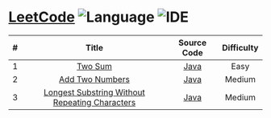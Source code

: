 # [LeetCode](https://leetcode.com/problemset/all/) ![Language](https://img.shields.io/badge/language-java-orange.svg) ![IDE](https://img.shields.io/badge/IDE-IntelliJ%20IDEA-brightgreen.svg)

| # | Title | Source Code | Difficulty |
|:---:|:---:|:---:|:---:|
| 1 | [Two Sum](https://leetcode.com/problems/two-sum/description/) | [Java](./src/main/java/com/yangchd/exercise/leetcode/easy/TwoSum.java) | Easy |
| 2 | [Add Two Numbers](https://leetcode.com/problems/add-two-numbers/description/) | [Java](src/main/java/com/yangchd/exercise/leetcode/medium/AddTwoNumbers.java) | Medium |
| 3 | [Longest Substring Without Repeating Characters](https://leetcode.com/problems/add-two-numbers/description/) | [Java](src/main/java/com/yangchd/exercise/leetcode/medium/LongestSubstringWithoutRepeatingCharacters.java) | Medium |
